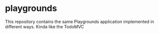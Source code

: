 # playgrounds
This repository contains the same Playgrounds application implemented in different ways. Kinda like the TodoMVC

